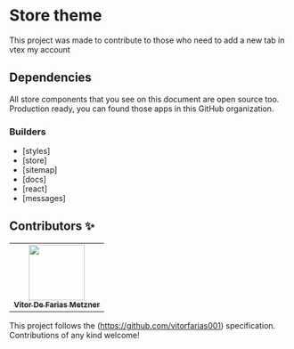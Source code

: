 # Store theme
<!-- ALL-CONTRIBUTORS-BADGE:START - Do not remove or modify this section -->
This project was made to contribute to those who need to add a new tab in vtex my account



## Dependencies
All store components that you see on this document are open source too. Production ready, you can found those apps in this GitHub organization.

### Builders
- [styles]
- [store]
- [sitemap]
- [docs]
- [react]
- [messages]


## Contributors ✨


<!-- ALL-CONTRIBUTORS-LIST:START - Do not remove or modify this section -->
<!-- prettier-ignore-start -->
<!-- markdownlint-disable -->
<table>
  <tr>
    <td align="center"><a href="https://www.linkedin.com/in/devvitorfarias/"><img src="https://avatars.githubusercontent.com/u/66703405?v=4" width="100px;" alt=""/><br /><sub><b>Vitor De Farias Metzner</b></sub></a><br /></td>
  </tr>
</table>

<!-- markdownlint-enable -->
<!-- prettier-ignore-end -->
<!-- ALL-CONTRIBUTORS-LIST:END -->

This project follows the (https://github.com/vitorfarias001) specification. Contributions of any kind welcome!
